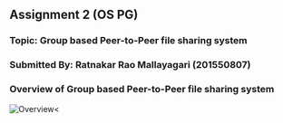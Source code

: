 ## Assignment 2  (OS PG)
### Topic: Group based Peer-to-Peer file sharing system
### Submitted By: Ratnakar Rao Mallayagari (201550807)


### Overview of Group based Peer-to-Peer file sharing system
![Overview<](artifacts/group_file_sharing.jpg.jpg)
